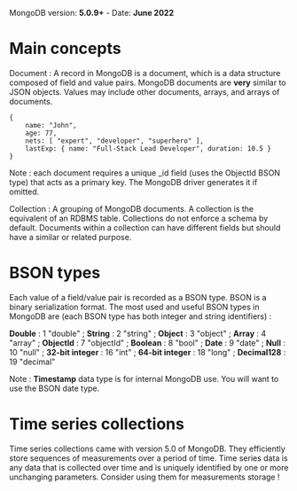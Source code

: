 MongoDB version: __5.0.9+__ - Date: __June 2022__

# Main concepts

<span class="concept">Document</span> : A record in MongoDB is a document, which is a data structure composed of field and value pairs. MongoDB documents are **very** similar to JSON objects. Values may include other documents, arrays, and arrays of documents.

```
{
    name: "John",
    age: 77,
    nets: [ "expert", "developer", "superhero" ],
    lastExp: { name: "Full-Stack Lead Developer", duration: 10.5 }
}
```

Note : each document requires a unique <span class="concept">_id</span> field (uses the ObjectId BSON type) that acts as a primary key. The MongoDB driver generates it if omitted.

<span class="concept">Collection</span> : A grouping of MongoDB documents. A collection is the equivalent of an RDBMS table. Collections do not enforce a schema by default. Documents within a collection can have different fields but should have a similar or related purpose. 

# BSON types

Each value of a field/value pair is recorded as a BSON type. BSON is a binary serialization format. The most used and useful BSON types in MongoDB are (each BSON type has both integer and string identifiers) :

**Double** : 1 "double" ; **String** : 2 "string" ; **Object** : 3 "object" ; **Array** : 4 "array" ; **ObjectId** : 7 "objectId" ; **Boolean** : 8 "bool" ; **Date** : 9 "date" ; **Null** : 10 "null" ; **32-bit integer** : 16 "int" ; **64-bit integer** : 18 "long" ; **Decimal128** : 19 "decimal"

Note : **Timestamp** data type is for internal MongoDB use. You will want to use the BSON date type.

# Time series collections
Time series collections came with version 5.0 of MongoDB. They efficiently store sequences of measurements over a period of time. Time series data is any data that is collected over time and is uniquely identified by one or more unchanging parameters. Consider using them for measurements storage !
